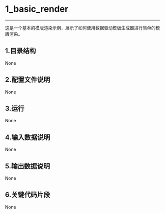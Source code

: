 # 1_basic_render
---
这是一个基本的模版渲染示例，展示了如何使用数据驱动模版生成器进行简单的模版渲染。

## 1.目录结构

None

## 2.配置文件说明

None

## 3.运行

None

## 4.输入数据说明

None

## 5.输出数据说明

None

## 6.关键代码片段

None